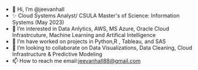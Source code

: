 - 👋 Hi, I’m @jeevanhall
- ✨ Cloud Systems Analyst/ CSULA Master's of Science: Information Systems (May 2023)
- 👀 I’m interested in Data Anlytics, AWS, MS Azure, Oracle Cloud Infrastrcuture, Machine Learning and Artifical Intelligence
- 🌱 I’m have worked on projects in Python,R , Tableau, and SAS 
- 💞️ I’m looking to collaborate on Data Visualizations, Data Cleaning, Cloud Infrastructure & Predictive Modeling
- 📫 How to reach me email:jeevanhall88@gmail.com

<!---
jeevanhall/jeevanhall is a ✨ special ✨ repository because its `README.md` (this file) appears on your GitHub profile.
You can click the Preview link to take a look at your changes.
--->
